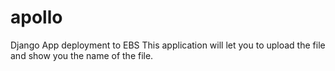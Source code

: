 # apollo
Django App deployment to EBS
This application will let you to upload the file and show you the name of the file.
